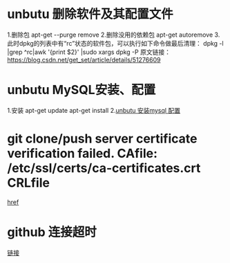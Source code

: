 # unbutu 删除软件及其配置文件

1.删除包
apt-get --purge remove <package>
2.删除没用的依赖包
apt-get autoremove <package>
3.此时dpkg的列表中有“rc”状态的软件包，可以执行如下命令做最后清理：
dpkg -l |grep ^rc|awk '{print $2}' |sudo xargs dpkg -P
原文链接：https://blog.csdn.net/get_set/article/details/51276609

# unbutu MySQL安装、配置

1.安装 apt-get update apt-get install
2.[unbutu 安装mysql 配置](https://juejin.im/post/5ca4d75df265da30cd184e57)

#  git clone/push server certificate verification failed. CAfile: /etc/ssl/certs/ca-certificates.crt CRLfile
[href](https://blog.csdn.net/xunan003/article/details/82190419)

# github 连接超时
[链接](https://blog.csdn.net/hanchao5272/article/details/79393393)

